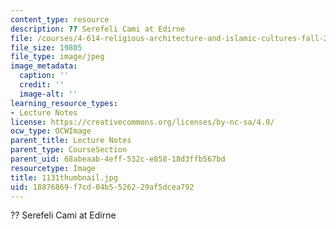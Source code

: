 ```yaml
---
content_type: resource
description: ?? Serefeli Cami at Edirne
file: /courses/4-614-religious-architecture-and-islamic-cultures-fall-2002/18876869f7cd04b5526229af5dcea792_1131thumbnail.jpg
file_size: 19805
file_type: image/jpeg
image_metadata:
  caption: ''
  credit: ''
  image-alt: ''
learning_resource_types:
- Lecture Notes
license: https://creativecommons.org/licenses/by-nc-sa/4.0/
ocw_type: OCWImage
parent_title: Lecture Notes
parent_type: CourseSection
parent_uid: 68abeaab-4eff-532c-e858-18d3ffb567bd
resourcetype: Image
title: 1131thumbnail.jpg
uid: 18876869-f7cd-04b5-5262-29af5dcea792
---
```

?? Serefeli Cami at Edirne